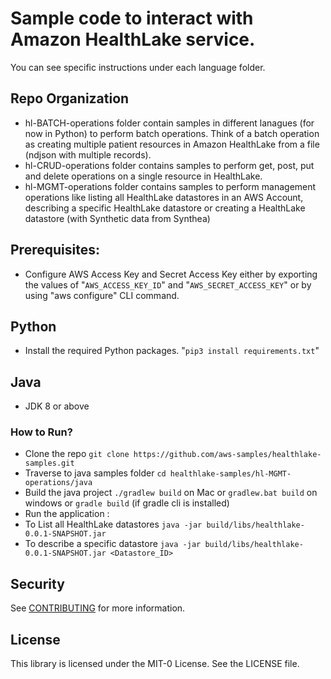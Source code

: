 # Sample code to interact with Amazon HealthLake service.

You can see specific instructions under each language folder. 

## Repo Organization
- hl-BATCH-operations folder contain samples in different lanagues (for now in Python) to perform batch operations. Think of a batch operation as creating multiple patient resources in Amazon HealthLake from a file (ndjson with multiple records).
- hl-CRUD-operations folder contains samples to perform get, post, put and delete operations on a single resource in HealthLake.
- hl-MGMT-operations folder contains samples to perform management operations like listing all HealthLake datastores in an AWS Account, describing a specific HealthLake datastore or creating a HealthLake datastore (with Synthetic data from Synthea)

## Prerequisites:
- Configure AWS Access Key and Secret Access Key either by exporting the values of "`AWS_ACCESS_KEY_ID`" and "`AWS_SECRET_ACCESS_KEY`" or by using "aws configure" CLI command.

## Python
- Install the required Python packages. "`pip3 install requirements.txt`"

## Java
- JDK 8 or above
### How to Run?
- Clone the repo `git clone https://github.com/aws-samples/healthlake-samples.git`
- Traverse to java samples folder `cd healthlake-samples/hl-MGMT-operations/java`
- Build the java project `./gradlew build` on Mac or `gradlew.bat build` on windows or `gradle build` (if gradle cli is installed)
- Run the application : 
- To List all HealthLake datastores `java -jar build/libs/healthlake-0.0.1-SNAPSHOT.jar` 
- To describe a specific datastore `java -jar build/libs/healthlake-0.0.1-SNAPSHOT.jar <Datastore_ID>`

## Security

See [CONTRIBUTING](CONTRIBUTING.md#security-issue-notifications) for more information.

## License

This library is licensed under the MIT-0 License. See the LICENSE file.

